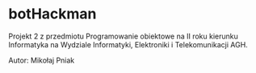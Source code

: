 # botHackman
Projekt 2 z przedmiotu Programowanie obiektowe na II roku kierunku Informatyka na Wydziale Informatyki, Elektroniki i Telekomunikacji AGH.

Autor: Mikołaj Pniak
